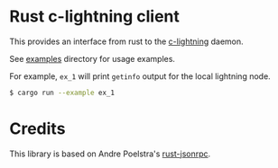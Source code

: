 # Rust c-lightning client

This provides an interface from rust to the [c-lightning](https://github.com/ElementsProject/lightning) daemon.

See [examples](examples/) directory for usage examples.

For example, `ex_1` will print `getinfo` output for the local lightning node.
```bash
$ cargo run --example ex_1
```

# Credits

This library is based on Andre Poelstra's [rust-jsonrpc](https://github.com/apoelstra/rust-jsonrpc).
